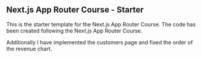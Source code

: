 ## Next.js App Router Course - Starter

This is the starter template for the Next.js App Router Course.
The code has been created following the Next.js App Router Course.

Additionally I have implemented the customers page and fixed the order of the revenue chart.
